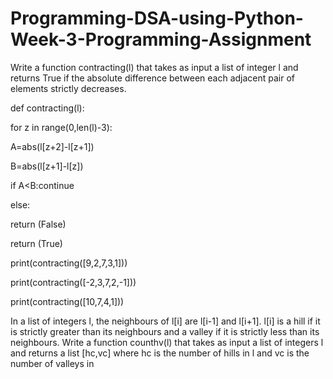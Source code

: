 # Programming-DSA-using-Python-Week-3-Programming-Assignment

Write a function contracting(l) that takes as input a list of integer l and returns True if the absolute difference between each adjacent pair of elements strictly decreases.

def contracting(l):

  for z in range(0,len(l)-3):

A=abs(l[z+2]-l[z+1])

B=abs(l[z+1]-l[z])

if A<B:continue
   
   else:
   
   return (False) 
  
  return (True)
  
  print(contracting([9,2,7,3,1]))
  
print(contracting([-2,3,7,2,-1]))

print(contracting([10,7,4,1]))

In a list of integers l, the neighbours of l[i] are l[i-1] and l[i+1]. l[i] is a hill if it is strictly greater than its neighbours and a valley if it is strictly less than its neighbours.
Write a function counthv(l) that takes as input a list of integers l and returns a list [hc,vc] where hc is the number of hills in l and vc is the number of valleys in 





